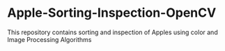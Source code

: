 # Apple-Sorting-Inspection-OpenCV
This repository contains sorting and inspection of Apples using color and Image Processing Algorithms
